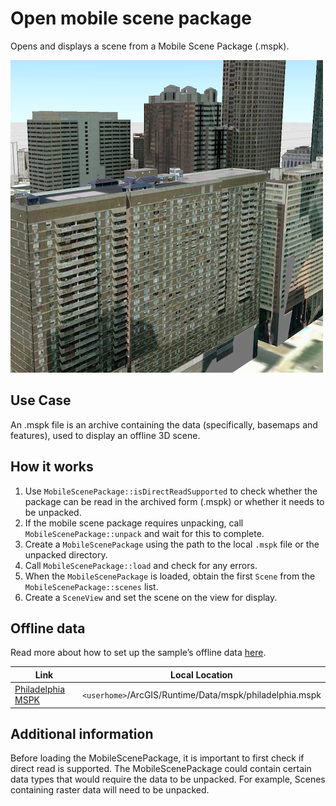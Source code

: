 # Open mobile scene package

Opens and displays a scene from a Mobile Scene Package (.mspk).

![](screenshot.png)

## Use Case

An .mspk file is an archive containing the data (specifically, basemaps
and features), used to display an offline 3D scene.

## How it works

1.  Use `MobileScenePackage::isDirectReadSupported` to check whether the
    package can be read in the archived form (.mspk) or whether it needs
    to be unpacked.
2.  If the mobile scene package requires unpacking, call
    `MobileScenePackage::unpack` and wait for this to complete.
3.  Create a `MobileScenePackage` using the path to the local `.mspk`
    file or the unpacked directory.
4.  Call `MobileScenePackage::load` and check for any errors.
5.  When the `MobileScenePackage` is loaded, obtain the first `Scene`
    from the `MobileScenePackage::scenes` list.
6.  Create a `SceneView` and set the scene on the view for display.

## Offline data

Read more about how to set up the sample’s offline data
[here](http://links.esri.com/ArcGISRuntimeQtSamples).

| Link                                                                                           | Local Location                                          |
| ---------------------------------------------------------------------------------------------- | ------------------------------------------------------- |
| [Philadelphia MSPK](https://www.arcgis.com/home/item.html?id=7dd2f97bb007466ea939160d0de96a9d) | `<userhome>`/ArcGIS/Runtime/Data/mspk/philadelphia.mspk |

## Additional information

Before loading the MobileScenePackage, it is important to first check if
direct read is supported. The MobileScenePackage could contain certain
data types that would require the data to be unpacked. For example,
Scenes containing raster data will need to be unpacked.
